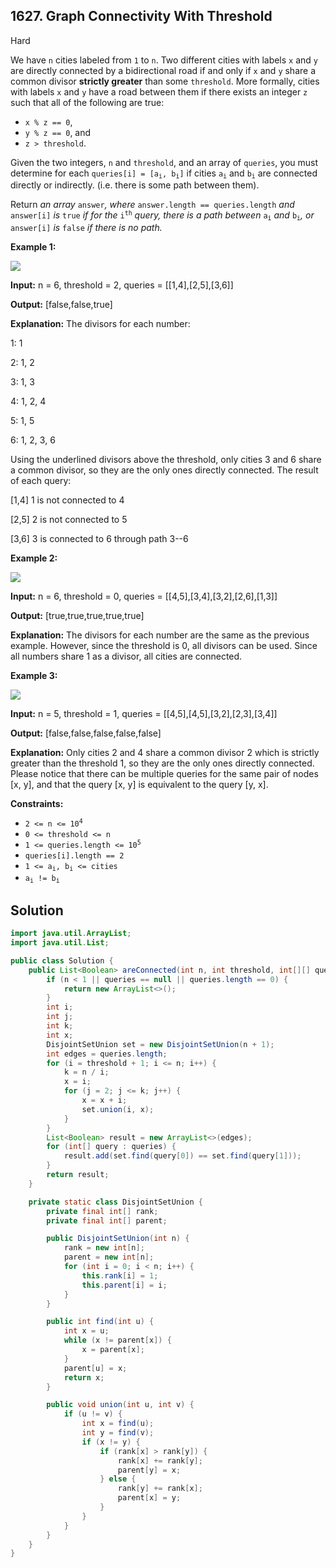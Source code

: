 ## 1627\. Graph Connectivity With Threshold

Hard

We have `n` cities labeled from `1` to `n`. Two different cities with labels `x` and `y` are directly connected by a bidirectional road if and only if `x` and `y` share a common divisor **strictly greater** than some `threshold`. More formally, cities with labels `x` and `y` have a road between them if there exists an integer `z` such that all of the following are true:

*   `x % z == 0`,
*   `y % z == 0`, and
*   `z > threshold`.

Given the two integers, `n` and `threshold`, and an array of `queries`, you must determine for each <code>queries[i] = [a<sub>i</sub>, b<sub>i</sub>]</code> if cities <code>a<sub>i</sub></code> and <code>b<sub>i</sub></code> are connected directly or indirectly. (i.e. there is some path between them).

Return _an array_ `answer`_, where_ `answer.length == queries.length` _and_ `answer[i]` _is_ `true` _if for the_ <code>i<sup>th</sup></code> _query, there is a path between_ <code>a<sub>i</sub></code> _and_ <code>b<sub>i</sub></code>_, or_ `answer[i]` _is_ `false` _if there is no path._

**Example 1:**

![](https://assets.leetcode.com/uploads/2020/10/09/ex1.jpg)

**Input:** n = 6, threshold = 2, queries = [[1,4],[2,5],[3,6]]

**Output:** [false,false,true]

**Explanation:** The divisors for each number: 

1: 1 

2: 1, 2 

3: 1, 3 

4: 1, 2, 4 

5: 1, 5 

6: 1, 2, 3, 6 

Using the underlined divisors above the threshold, only cities 3 and 6 share a common divisor, so they are the only ones directly connected. The result of each query: 

[1,4] 1 is not connected to 4 

[2,5] 2 is not connected to 5 

[3,6] 3 is connected to 6 through path 3--6

**Example 2:**

![](https://assets.leetcode.com/uploads/2020/10/10/tmp.jpg)

**Input:** n = 6, threshold = 0, queries = [[4,5],[3,4],[3,2],[2,6],[1,3]]

**Output:** [true,true,true,true,true]

**Explanation:** The divisors for each number are the same as the previous example. However, since the threshold is 0, all divisors can be used. Since all numbers share 1 as a divisor, all cities are connected.

**Example 3:**

![](https://assets.leetcode.com/uploads/2020/10/17/ex3.jpg)

**Input:** n = 5, threshold = 1, queries = [[4,5],[4,5],[3,2],[2,3],[3,4]]

**Output:** [false,false,false,false,false]

**Explanation:** Only cities 2 and 4 share a common divisor 2 which is strictly greater than the threshold 1, so they are the only ones directly connected. Please notice that there can be multiple queries for the same pair of nodes [x, y], and that the query [x, y] is equivalent to the query [y, x].

**Constraints:**

*   <code>2 <= n <= 10<sup>4</sup></code>
*   `0 <= threshold <= n`
*   <code>1 <= queries.length <= 10<sup>5</sup></code>
*   `queries[i].length == 2`
*   <code>1 <= a<sub>i</sub>, b<sub>i</sub> <= cities</code>
*   <code>a<sub>i</sub> != b<sub>i</sub></code>

## Solution

```java
import java.util.ArrayList;
import java.util.List;

public class Solution {
    public List<Boolean> areConnected(int n, int threshold, int[][] queries) {
        if (n < 1 || queries == null || queries.length == 0) {
            return new ArrayList<>();
        }
        int i;
        int j;
        int k;
        int x;
        DisjointSetUnion set = new DisjointSetUnion(n + 1);
        int edges = queries.length;
        for (i = threshold + 1; i <= n; i++) {
            k = n / i;
            x = i;
            for (j = 2; j <= k; j++) {
                x = x + i;
                set.union(i, x);
            }
        }
        List<Boolean> result = new ArrayList<>(edges);
        for (int[] query : queries) {
            result.add(set.find(query[0]) == set.find(query[1]));
        }
        return result;
    }

    private static class DisjointSetUnion {
        private final int[] rank;
        private final int[] parent;

        public DisjointSetUnion(int n) {
            rank = new int[n];
            parent = new int[n];
            for (int i = 0; i < n; i++) {
                this.rank[i] = 1;
                this.parent[i] = i;
            }
        }

        public int find(int u) {
            int x = u;
            while (x != parent[x]) {
                x = parent[x];
            }
            parent[u] = x;
            return x;
        }

        public void union(int u, int v) {
            if (u != v) {
                int x = find(u);
                int y = find(v);
                if (x != y) {
                    if (rank[x] > rank[y]) {
                        rank[x] += rank[y];
                        parent[y] = x;
                    } else {
                        rank[y] += rank[x];
                        parent[x] = y;
                    }
                }
            }
        }
    }
}
```